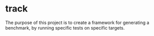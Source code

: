 # track

The purpose of this project is to create a framework for generating a benchmark, by running specific tests on specific targets.
